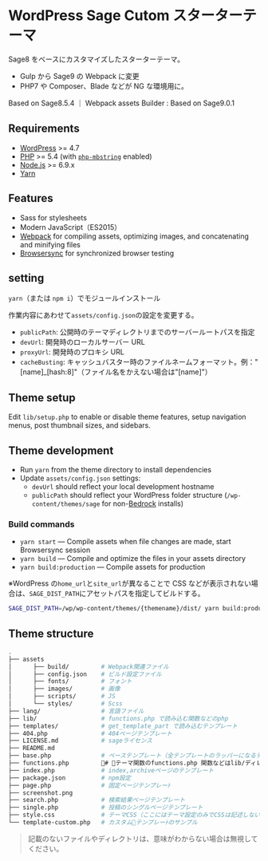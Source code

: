 # WordPress Sage Cutom スターターテーマ

Sage8 をベースにカスタマイズしたスターターテーマ。

- Gulp から Sage9 の Webpack に変更
- PHP7 や Composer、Blade などが NG な環境用に。

Based on Sage8.5.4 ｜ Webpack assets Builder : Based on Sage9.0.1

## Requirements

- [WordPress](https://wordpress.org/) >= 4.7
- [PHP](https://secure.php.net/manual/en/install.php) >= 5.4 (with [`php-mbstring`](https://secure.php.net/manual/en/book.mbstring.php) enabled)
- [Node.js](http://nodejs.org/) >= 6.9.x
- [Yarn](https://yarnpkg.com/en/docs/install)

## Features

- Sass for stylesheets
- Modern JavaScript（ES2015）
- [Webpack](https://webpack.github.io/) for compiling assets, optimizing images, and concatenating and minifying files
- [Browsersync](http://www.browsersync.io/) for synchronized browser testing

## setting

`yarn`（または `npm i`）でモジュールインストール

作業内容にあわせて`assets/config.json`の設定を変更する。

- `publicPath`: 公開時のテーマディレクトリまでのサーバールートパスを指定
- `devUrl`: 開発時のローカルサーバー URL
- `proxyUrl`: 開発時のプロキシ URL
- `cacheBusting`: キャッシュバスター時のファイルネームフォーマット。例："[name]\_[hash:8]"（ファイル名をかえない場合は"[name]"）

## Theme setup

Edit `lib/setup.php` to enable or disable theme features, setup navigation menus, post thumbnail sizes, and sidebars.

## Theme development

- Run `yarn` from the theme directory to install dependencies
- Update `assets/config.json` settings:
  - `devUrl` should reflect your local development hostname
  - `publicPath` should reflect your WordPress folder structure (`/wp-content/themes/sage` for non-[Bedrock](https://roots.io/bedrock/) installs)

### Build commands

- `yarn start` — Compile assets when file changes are made, start Browsersync session
- `yarn build` — Compile and optimize the files in your assets directory
- `yarn build:production` — Compile assets for production

※WordPress の`home_url`と`site_url`が異なることで CSS などが表示されない場合は、`SAGE_DIST_PATH`にアセットパスを指定してビルドする。

```sh
SAGE_DIST_PATH=/wp/wp-content/themes/{themename}/dist/ yarn build:production
```

## Theme structure

```sh
.
├── assets
│ 　　　├── build/         # Webpack関連ファイル
│ 　　　├── config.json    # ビルド設定ファイル
│ 　　　├── fonts/         # フォント
│ 　　　├── images/        # 画像
│ 　　　├── scripts/       # JS
│ 　　　└── styles/        # Scss
├── lang/                 # 言語ファイル
├── lib/                  # functions.php で読み込む関数などのphp
├── templates/            # get_template_part で読み込むテンプレート
├── 404.php               # 404ページテンプレート
├── LICENSE.md            # sageライセンス
├── README.md
├── base.php              # ベーステンプレート（全テンプレートのラッパーになるテンプレート）
├── functions.php         # テーマ関数のfunctions.php 関数などはlib/ディレクトリからインクルードする
├── index.php             # index,archiveページのテンプレート
├── package.json          # npm設定
├── page.php              # 固定ページテンプレーﾄ
├── screenshot.png
├── search.php            # 検索結果ページテンプレート
├── single.php            # 投稿のシングルページテンプレート
├── style.css             # テーマCSS（ここにはテーマ設定のみでCSSは記述しない）
└── template-custom.php   # カスタムテンプレーﾄのサンプル
```

> 記載のないファイルやディレクトリは、意味がわからない場合は無視してください。
